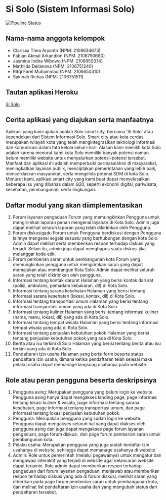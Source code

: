 # Si Solo (Sistem Informasi Solo)

[![Pipeline Status](https://img.shields.io/travis/thephpleague/pipeline/master.svg?style=flat-square)](https://github.com/pbp-group-assignments/si-solo-project/actions)

## Nama-nama anggota kelompok
- Clarissa Thea Aryanto (NPM: 2106634673)
- Fabian Akmal Arkandion (NPM: 2106750660)
- Jasmine Indira Wibowo (NPM: 2106650374)
- Mathilda Dellanova (NPM: 2106751240)
- Rifqi Farel Muhammad (NPM: 2106650310)
- Sakinah Richas (NPM: 2106751511)

## Tautan aplikasi Heroku
[Si Solo](https://sisolo.herokuapp.com/)

## Cerita aplikasi yang diajukan serta manfaatnya
Aplikasi yang kami ajukan adalah Solo smart city, bernama 'Si Solo' atau kependekan dari Sistem Informasi Solo. Smart city atau kota cerdas merupakan wilayah kota yang telah mengintegrasikan teknologi informasi dan komunikasi dalam tata kelola sehari-hari. Alasan kami memilih kota Solo adalah karena menurut kami kota Solo memiliki banyak potensi namun belum memiliki website untuk menyalurkan potensi-potensi tersebut. Manfaat dari aplikasi ini adalah memperbaiki permasalahan di masyarakat, meningkatkan layanan publik, menciptakan pemerintahan yang lebih baik, mencerdaskan masyarakat, serta mengelola potensi SDM di kota Solo. Menurut kami, aplikasi smart city yang kami buat dapat menyelesaikan beberapa isu yang dibahas dalam G20, seperti ekonomi digital, pariwisata, kesehatan, pembangunan, serta lingkungan.

## Daftar modul yang akan diimplementasikan
1. Forum layanan pengaduan
   Forum yang memungkinkan Pengguna untuk mengirimkan laporan penan mengenai layanan di Kota Solo. Admin juga dapat melihat seluruh laporan yang telah dikirimkan oleh Pengguna.
2. Forum diskusigadu
   Forum untuk Pengguna berdiskusi dengan Pengguna lainnya mengenai segala sesuatu yang berhubungan dengan kota Solo. Admin dapat melihat serta memberikan respon terhadap diskusi yang terjadi. Selain itu, admin juga dapat menghapus suatu diskusi jika melanggar kode etik.
3. Forum pemberian saran untuk pembangunan kota
   Forum yang memungkinkan pengguna untuk mengirimkan saran yang dapat memajukan atau membangun Kota Solo. Admin dapat melihat seluruh saran yang telah dikirimkan oleh pengguna.
4. Informasi tentang kontak darurat
   Halaman yang berisi kontak darurat (polisi, ambulans, pemadam kebakaran, dll) di Kota Solo.
5. Informasi tentang sarana kesehatan
   Halaman yang berisi tentang informasi sarana kesehatan (lokasi, kontak, dll) di Kota Solo.
6. Informasi tentang transportasi umum
   Halaman yang berisi tentang informasi transportasi umum yang ada di Kota Solo.
7. Informasi tentang kuliner
   Halaman yang berisi tentang informasi kuliner (nama, menu, lokasi, dll) yang ada di Kota Solo.
8. Informasi tentang tempat wisata
   Halaman yang berisi tentang informasi tempat wisata yang ada di Kota Solo.
9. Informasi tentang penjualan kebutuhan pokok
   Halaman yang berisi tentang penjualan kebutuhan pokok yang ada di Kota Solo.
10. Berita atau isu terkini di Solo
   Halaman yang berisi tentang berita atau isu terkini yang ada di Kota Solo.
11. Pendaftaran izin usaha
   Halaman yang berisi form beserta status pendaftara izin usaha, dimana ketika pendaftaran telah selesai maka pelaku usaha dapat memanage langsung usahanya pada website.

## Role atau peran pengguna beserta deskripsinya
1. Pengguna asing: Merupakan pengguna yang belum login ke website. Pengguna asing hanya dapat mengakses landing page, page informasi tentang lokasi kuliner & wisata, page informasi tentang sarana kesehatan, page informasi tentang transportasi umum, dan page informasi tentang lokasi penjualan kebutuhan pokok.
2. Pengguna: Merupakan pengguna yang sudah login ke website. Pengguna dapat mengakses seluruh hal yang dapat diakses oleh pengguna asing dan juga dapat mengakses page forum layanan pengaduan, page forum diskusi, dan page forum pemberian saran untuk pembangunan kota.
3. Pelaku usaha: Merupakan pengguna yang juga sudah terdaftar izin usahanya di website, sehingga dapat memanage usahanya di website. 
4. Admin: Role untuk pemerintah (melalui pegawainya) untuk mengatur dan mengawasi interaktif yang terjadi di website agar kelancaran website dapat terjamin. Role admin dapat memberikan respon terhadap pengaduan dari forum layanan pengaduan, menjawab atau memberikan respon terhadap diskusi yang ada di forum diskusi, melihat saran yang diberikan pada page forum pemberian saran untuk pembangunan kota, dan melihat list pendaftaran izin usaha dan yang mengubah status dari pendaftaran tersebut.
